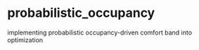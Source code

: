 # probabilistic_occupancy
implementing probabilistic occupancy-driven comfort band into optimization
